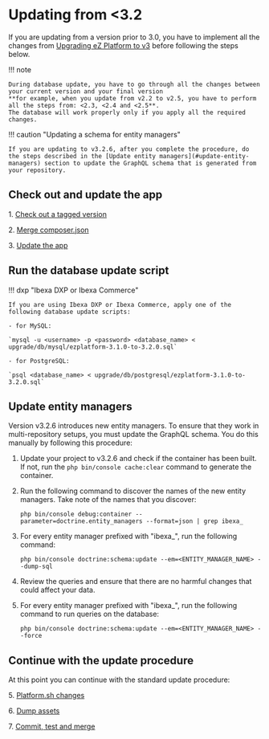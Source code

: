 # Updating from <3.2
    
If you are updating from a version prior to 3.0, you have to implement all the changes from [Upgrading eZ Platform to v3](../upgrading/upgrading_to_v3.md) before following the steps below.

!!! note

    During database update, you have to go through all the changes between your current version and your final version
    **for example, when you update from v2.2 to v2.5, you have to perform all the steps from: <2.3, <2.4 and <2.5**.
    The database will work properly only if you apply all the required changes.

!!! caution "Updating a schema for entity managers"

    If you are updating to v3.2.6, after you complete the procedure, do the steps described in the [Update entity managers](#update-entity-managers) section to update the GraphQL schema that is generated from your repository.
    
## Check out and update the app

1\. [Check out a tagged version](../updating/1_check_out_version.md)

2\. [Merge composer.json](../updating/2_merge_composer.md)

3\. [Update the app](../updating/3_update_app.md)

## Run the database update script

!!! dxp "Ibexa DXP or Ibexa Commerce"

    If you are using Ibexa DXP or Ibexa Commerce, apply one of the following database update scripts:
    
    - for MySQL:

    `mysql -u <username> -p <password> <database_name> < upgrade/db/mysql/ezplatform-3.1.0-to-3.2.0.sql`

    - for PostgreSQL:

    `psql <database_name> < upgrade/db/postgresql/ezplatform-3.1.0-to-3.2.0.sql`

## Update entity managers

Version v3.2.6 introduces new entity managers.
To ensure that they work in multi-repository setups, you must update the GraphQL schema.
You do this manually by following this procedure:

1. Update your project to v3.2.6 and check if the container has been built. If not, run the `php bin/console cache:clear` command to generate the container.

1. Run the following command to discover the names of the new entity managers. 
    Take note of the names that you discover:

    `php bin/console debug:container --parameter=doctrine.entity_managers --format=json | grep ibexa_`

1. For every entity manager prefixed with "ibexa_", run the following command:

    `php bin/console doctrine:schema:update --em=<ENTITY_MANAGER_NAME> --dump-sql`
  
1. Review the queries and ensure that there are no harmful changes that could affect your data.

1. For every entity manager prefixed with "ibexa_", run the following command to run queries on the database:

    `php bin/console doctrine:schema:update --em=<ENTITY_MANAGER_NAME> --force`

## Continue with the update procedure

At this point you can continue with the standard update procedure:

5\. [Platform.sh changes](../updating/5_platform_sh_changes.md)

6\. [Dump assets](../updating/../updating/6_dump_assets.md)

7\. [Commit, test and merge](../updating/7_commit_test_merge.md)
